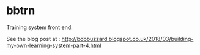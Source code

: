 # bbtrn
Training system front end.

See the blog post at : http://bobbuzzard.blogspot.co.uk/2018/03/building-my-own-learning-system-part-4.html 
